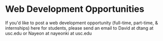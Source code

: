 Web Development Opportunities
=============================

If you'd like to post a web development opportunity (full-time, part-time, & internships) here for students, please send an email to David at dtang at usc.edu or Nayeon at nayeonki at usc.edu